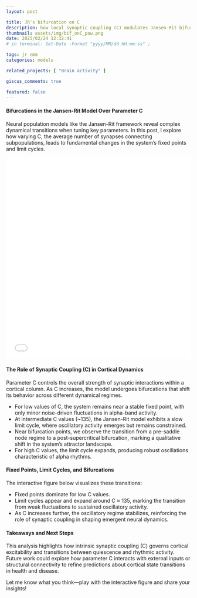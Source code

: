 ```yaml
---
layout: post

title: JR's bifurcation on C
description: how local synaptic coupling (C) modulates Jansen-Rit bifurcations
thumbnail: assets/img/bif_onC_pow.png
date: 2025/02/24 12:32:41
# in terminal: Get-Date -Format "yyyy/MM/dd HH:mm:ss" ;

tags: jr nmm
categories: models

related_projects: [ "Brain activity" ]

giscus_comments: true

featured: false
---
```


#### Bifurcations in the Jansen-Rit Model Over Parameter C

Neural population models like the Jansen-Rit framework reveal complex dynamical transitions when tuning key parameters.
In this post, I explore how varying C, the average number of synapses connecting subpopulations, leads to fundamental
changes in the system’s fixed points and limit cycles.


<div>
  <iframe width="100%" height="550"
    src="/assets/html/PSE_overC.html"
    frameborder="0" allow="autoplay; encrypted-media" 
    allowfullscreen></iframe>
</div>
<div class="caption">
</div>


#### The Role of Synaptic Coupling (C) in Cortical Dynamics

Parameter C controls the overall strength of synaptic interactions within a cortical column. As C increases, the model
undergoes bifurcations that shift its behavior across different dynamical regimes.

- For low values of C, the system remains near a stable fixed point, with only minor noise-driven fluctuations in
alpha-band activity.
- At intermediate C values (~135), the Jansen-Rit model exhibits a slow limit cycle, where oscillatory activity emerges
but remains constrained.
- Near bifurcation points, we observe the transition from a pre-saddle node regime to a post-supercritical bifurcation,
marking a qualitative shift in the system’s attractor landscape.
- For high C values, the limit cycle expands, producing robust oscillations characteristic of alpha rhythms.

#### Fixed Points, Limit Cycles, and Bifurcations
The interactive figure below visualizes these transitions:

- Fixed points dominate for low C values.
- Limit cycles appear and expand around C ≈ 135, marking the transition from weak fluctuations to sustained oscillatory
activity.
- As C increases further, the oscillatory regime stabilizes, reinforcing the role of synaptic coupling in shaping emergent
neural dynamics.

#### Takeaways and Next Steps
This analysis highlights how intrinsic synaptic coupling (C) governs cortical excitability and transitions between
quiescence and rhythmic activity. Future work could explore how parameter C interacts with external inputs or structural
connectivity to refine predictions about cortical state transitions in health and disease.

Let me know what you think—play with the interactive figure and share your insights!